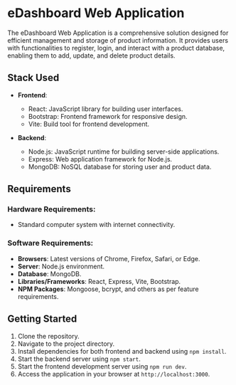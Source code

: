 # eDashboard Web Application

The eDashboard Web Application is a comprehensive solution designed for efficient management and storage of product information. It provides users with functionalities to register, login, and interact with a product database, enabling them to add, update, and delete product details.

## Stack Used

- **Frontend**:
  - React: JavaScript library for building user interfaces.
  - Bootstrap: Frontend framework for responsive design.
  - Vite: Build tool for frontend development.
  
- **Backend**:
  - Node.js: JavaScript runtime for building server-side applications.
  - Express: Web application framework for Node.js.
  - MongoDB: NoSQL database for storing user and product data.
  
## Requirements

### Hardware Requirements:
- Standard computer system with internet connectivity.

### Software Requirements:
- **Browsers**: Latest versions of Chrome, Firefox, Safari, or Edge.
- **Server**: Node.js environment.
- **Database**: MongoDB.
- **Libraries/Frameworks**: React, Express, Vite, Bootstrap.
- **NPM Packages**: Mongoose, bcrypt, and others as per feature requirements.

## Getting Started

1. Clone the repository.
2. Navigate to the project directory.
3. Install dependencies for both frontend and backend using `npm install`.
4. Start the backend server using `npm start`.
5. Start the frontend development server using `npm run dev`.
6. Access the application in your browser at `http://localhost:3000`.


